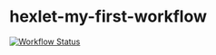 # hexlet-my-first-workflow
[![Workflow Status](https://github.com/SaykaXX/hexlet-my-first-workflow/actions/workflows/ci.yml/badge.svg)](https://github.com/SaykaXX/hexlet-my-first-workflow/actions/workflows/ci.yml)
